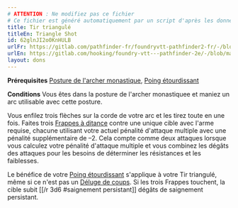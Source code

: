 ```yaml
---
# ATTENTION : Ne modifiez pas ce fichier
# Ce fichier est généré automatiquement par un script d'après les données du module Foundry VTT officiel et de sa traduction
title: Tir triangulé
titleEn: Triangle Shot
id: 62glnJI2o0KnHULB
urlFr: https://gitlab.com/pathfinder-fr/foundryvtt-pathfinder2-fr/-/blob/master/data/feats/62glnJI2o0KnHULB.htm
urlEn: https://gitlab.com/hooking/foundry-vtt---pathfinder-2e/-/blob/master/packs/data/feats.db/triangle-shot.json
layout: dons
---
```

**Prérequisites** [Posture de l'archer monastique](posture-de-l-archer-monastique.md), [Poing étourdissant](poing-étourdissant.md)

**Conditions** Vous êtes dans la posture de l'archer monastiquee et maniez un arc utilisable avec cette posture.

Vous enfilez trois flèches sur la corde de votre arc et les tirez toute en une fois. Faites trois [Frappes à ditance](../actions/frapper.md) contre une unique cible avec l'arme requise, chacune utilisant votre actuel pénalité d'attaque multiple avec une pénalité supplémentaire de –2. Cela compte comme deux attaques lorsque vous calculez votre pénalité d'attaque multiple et vous combinez les dégâts des attaques pour les besoins de déterminer les résistances et les faiblesses.

Le bénéfice de votre [Poing étourdissant](poing-étourdissant.md) s'applique à votre Tir triangulé, même si ce n'est pas un [Déluge de coups](../actions/déluge-de-coups.md). Si les trois Frappes touchent, la cible subit [[/r 3d6 #saignement persistant]] dégâts de saignement persistant.
